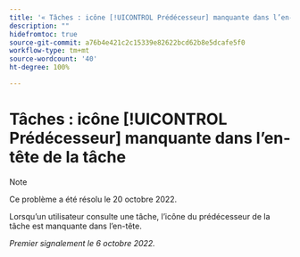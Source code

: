 ```yaml
---
title: '« Tâches : icône [!UICONTROL Prédécesseur] manquante dans l’en-tête de la tâche »'
description: ""
hidefromtoc: true
source-git-commit: a76b4e421c2c15339e82622bcd62b8e5dcafe5f0
workflow-type: tm+mt
source-wordcount: '40'
ht-degree: 100%

---
```



# Tâches : icône [!UICONTROL Prédécesseur] manquante dans l’en-tête de la tâche

>[!NOTE]
>
>Ce problème a été résolu le 20 octobre 2022.

Lorsqu’un utilisateur consulte une tâche, l’icône du prédécesseur de la tâche est manquante dans l’en-tête.

_Premier signalement le 6 octobre 2022._

